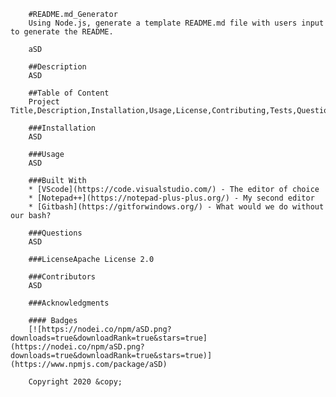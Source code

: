         #README.md_Generator
        Using Node.js, generate a template README.md file with users input to generate the README.

        aSD
        
        ##Description    
        ASD
        
        ##Table of Content
        Project Title,Description,Installation,Usage,License,Contributing,Tests,Questions
        
        ###Installation
        ASD

        ###Usage
        ASD

        ###Built With
        * [VScode](https://code.visualstudio.com/) - The editor of choice
        * [Notepad++](https://notepad-plus-plus.org/) - My second editor
        * [Gitbash](https://gitforwindows.org/) - What would we do without our bash?

        ###Questions
        ASD
        
        ###LicenseApache License 2.0

        ###Contributors
        ASD

        ###Acknowledgments

        #### Badges
        [![https://nodei.co/npm/aSD.png?downloads=true&downloadRank=true&stars=true](https://nodei.co/npm/aSD.png?downloads=true&downloadRank=true&stars=true)](https://www.npmjs.com/package/aSD)
        
        Copyright 2020 &copy;

